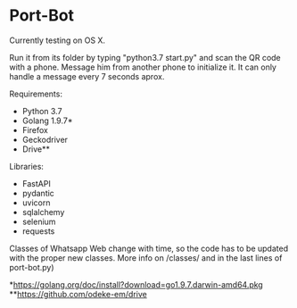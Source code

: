 # Port-Bot

Currently testing on OS X.

Run it from its folder by typing "python3.7 start.py" and scan the QR code with a phone. Message him from another phone to initialize it. It can only handle a message every 7 seconds aprox.

Requirements:
 - Python 3.7
 - Golang 1.9.7*
 - Firefox
 - Geckodriver
 - Drive**
 
Libraries:
 - FastAPI
 - pydantic
 - uvicorn
 - sqlalchemy
 - selenium
 - requests


Classes of Whatsapp Web change with time, so the code has to be updated with the proper new classes. More info on /classes/ and in the last lines of port-bot.py)

*https://golang.org/doc/install?download=go1.9.7.darwin-amd64.pkg  
**https://github.com/odeke-em/drive
